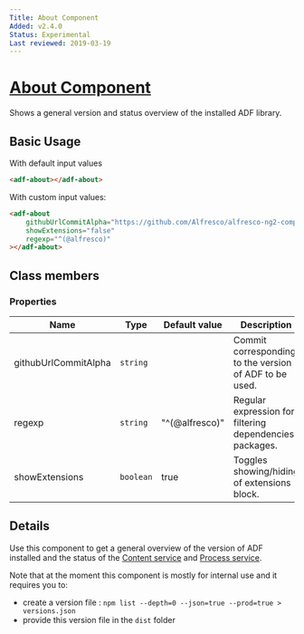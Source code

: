 ```yaml
---
Title: About Component
Added: v2.4.0
Status: Experimental
Last reviewed: 2019-03-19
---
```


# [About Component](../../../lib/core/about/about.component.ts "Defined in about.component.ts")

Shows a general version and status overview of the installed ADF library.

## Basic Usage

With default input values

```html
<adf-about></adf-about>
```

With custom input values:

```html
<adf-about
    githubUrlCommitAlpha="https://github.com/Alfresco/alfresco-ng2-components/commits/"
    showExtensions="false"
    regexp="^(@alfresco)"
></adf-about>
```

## Class members

### Properties

| Name | Type | Default value | Description |
| ---- | ---- | ------------- | ----------- |
| githubUrlCommitAlpha | `string` |  | Commit corresponding to the version of ADF to be used. |
| regexp | `string` | "^(@alfresco)" | Regular expression for filtering dependencies packages. |
| showExtensions | `boolean` | true | Toggles showing/hiding of extensions block. |

## Details

Use this component to get a general overview of the version of ADF installed and the status of the [Content service](../services/content.service.md) and [Process service](../../process-services/services/process.service.md).

Note that at the moment this component is mostly for internal use and it requires you to:

-   create a version file : `npm list --depth=0 --json=true --prod=true > versions.json`
-   provide this version file in the `dist` folder
